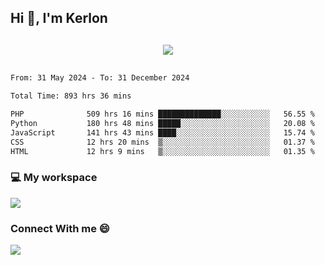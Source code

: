 ## Hi 👋, I'm Kerlon

<p align="center" style="margin: 30px;">
 
 <img src="https://skillicons.dev/icons?i=html,css,bootstrap,js,nodejs,jquery,python,flask,php,mysql,lua,sqlite,firebase">


</p>
<!--START_SECTION:waka-->

```txt
From: 31 May 2024 - To: 31 December 2024

Total Time: 893 hrs 36 mins

PHP              509 hrs 16 mins ██████████████░░░░░░░░░░░   56.55 %
Python           180 hrs 48 mins █████░░░░░░░░░░░░░░░░░░░░   20.08 %
JavaScript       141 hrs 43 mins ████░░░░░░░░░░░░░░░░░░░░░   15.74 %
CSS              12 hrs 20 mins  ▒░░░░░░░░░░░░░░░░░░░░░░░░   01.37 %
HTML             12 hrs 9 mins   ▒░░░░░░░░░░░░░░░░░░░░░░░░   01.35 %
```

<!--END_SECTION:waka-->


<p align="center">
 <h3>💻 My workspace</h3>
    <img src="https://skillicons.dev/icons?i=mint" />
</p>

<p align="center">
 <h3>Connect With me 😄</h3> 
    <a href="https://www.linkedin.com/in/kerlon-fernandes"><img src="https://skillicons.dev/icons?i=linkedin" />
  </a>
</p>



